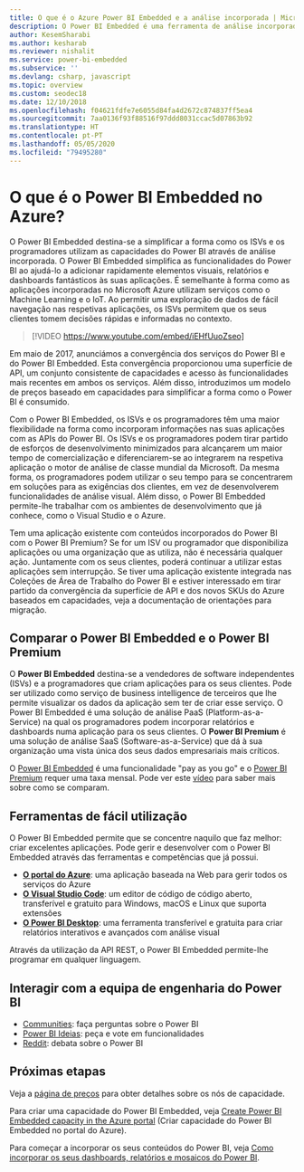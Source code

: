 ```yaml
---
title: O que é o Azure Power BI Embedded e a análise incorporada | Microsoft Docs
description: O Power BI Embedded é uma ferramenta de análise incorporada que se destina a simplificar a forma como os ISVs e os programadores utilizam as capacidades do Power BI, ajudando-os a adicionar rapidamente elementos visuais, relatórios e dashboards fantásticos às suas aplicações. Saiba como utilizar software de análise incorporada, ferramentas de análise incorporada ou ferramentas de business intelligence incorporada através do Power BI Embedded.
author: KesemSharabi
ms.author: kesharab
ms.reviewer: nishalit
ms.service: power-bi-embedded
ms.subservice: ''
ms.devlang: csharp, javascript
ms.topic: overview
ms.custom: seodec18
ms.date: 12/10/2018
ms.openlocfilehash: f04621fdfe7e6055d84fa4d2672c874837ff5ea4
ms.sourcegitcommit: 7aa0136f93f88516f97ddd8031ccac5d07863b92
ms.translationtype: HT
ms.contentlocale: pt-PT
ms.lasthandoff: 05/05/2020
ms.locfileid: "79495280"
---
```

# <a name="what-is-power-bi-embedded-in-azure"></a>O que é o Power BI Embedded no Azure?

O Power BI Embedded destina-se a simplificar a forma como os ISVs e os programadores utilizam as capacidades do Power BI através de análise incorporada. O Power BI Embedded simplifica as funcionalidades do Power BI ao ajudá-lo a adicionar rapidamente elementos visuais, relatórios e dashboards fantásticos às suas aplicações. É semelhante à forma como as aplicações incorporadas no Microsoft Azure utilizam serviços como o Machine Learning e o IoT. Ao permitir uma exploração de dados de fácil navegação nas respetivas aplicações, os ISVs permitem que os seus clientes tomem decisões rápidas e informadas no contexto.

> [!VIDEO https://www.youtube.com/embed/iEHfUuoZseo]

Em maio de 2017, anunciámos a convergência dos serviços do Power BI e do Power BI Embedded. Esta convergência proporcionou uma superfície de API, um conjunto consistente de capacidades e acesso às funcionalidades mais recentes em ambos os serviços. Além disso, introduzimos um modelo de preços baseado em capacidades para simplificar a forma como o Power BI é consumido.

Com o Power BI Embedded, os ISVs e os programadores têm uma maior flexibilidade na forma como incorporam informações nas suas aplicações com as APIs do Power BI. Os ISVs e os programadores podem tirar partido de esforços de desenvolvimento minimizados para alcançarem um maior tempo de comercialização e diferenciarem-se ao integrarem na respetiva aplicação o motor de análise de classe mundial da Microsoft. Da mesma forma, os programadores podem utilizar o seu tempo para se concentrarem em soluções para as exigências dos clientes, em vez de desenvolverem funcionalidades de análise visual. Além disso, o Power BI Embedded permite-lhe trabalhar com os ambientes de desenvolvimento que já conhece, como o Visual Studio e o Azure.

Tem uma aplicação existente com conteúdos incorporados do Power BI com o Power BI Premium? Se for um ISV ou programador que disponibiliza aplicações ou uma organização que as utiliza, não é necessária qualquer ação. Juntamente com os seus clientes, poderá continuar a utilizar estas aplicações sem interrupção. Se tiver uma aplicação existente integrada nas Coleções de Área de Trabalho do Power BI e estiver interessado em tirar partido da convergência da superfície de API e dos novos SKUs do Azure baseados em capacidades, veja a documentação de orientações para migração.

## <a name="comparing-power-bi-embedded-with-power-bi-premium"></a>Comparar o Power BI Embedded e o Power BI Premium

O **Power BI Embedded** destina-se a vendedores de software independentes (ISVs) e a programadores que criam aplicações para os seus clientes. Pode ser utilizado como serviço de business intelligence de terceiros que lhe permite visualizar os dados da aplicação sem ter de criar esse serviço. O Power BI Embedded é uma solução de análise PaaS (Platform-as-a-Service) na qual os programadores podem incorporar relatórios e dashboards numa aplicação para os seus clientes. O **Power BI Premium** é uma solução de análise SaaS (Software-as-a-Service) que dá à sua organização uma vista única dos seus dados empresariais mais críticos. 

O [Power BI Embedded](https://azure.microsoft.com/pricing/details/power-bi-embedded/) é uma funcionalidade "pay as you go" e o [Power BI Premium](https://powerbi.microsoft.com/calculator/) requer uma taxa mensal. Pode ver este [vídeo](https://www.youtube.com/watch?v=0y2oJikC6Xc&t=0s&list=PLv2BtOtLblH1dQPV49Ni12olDcUoW-GEl&index=3) para saber mais sobre como se comparam.

## <a name="easy-to-use-tools"></a>Ferramentas de fácil utilização

O Power BI Embedded permite que se concentre naquilo que faz melhor: criar excelentes aplicações. Pode gerir e desenvolver com o Power BI Embedded através das ferramentas e competências que já possui.

* [**O portal do Azure**](https://portal.azure.com/): uma aplicação baseada na Web para gerir todos os serviços do Azure
* [**O Visual Studio Code**](https://code.visualstudio.com/docs): um editor de código de código aberto, transferível e gratuito para Windows, macOS e Linux que suporta extensões
* [**O Power BI Desktop**](https://powerbi.microsoft.com/desktop/): uma ferramenta transferível e gratuita para criar relatórios interativos e avançados com análise visual

Através da utilização da API REST, o Power BI Embedded permite-lhe programar em qualquer linguagem.

## <a name="engage-with-the-power-bi-engineering-team"></a>Interagir com a equipa de engenharia do Power BI

* [Communities](https://community.powerbi.com/): faça perguntas sobre o Power BI
* [Power BI Ideias](https://ideas.powerbi.com): peça e vote em funcionalidades
* [Reddit](https://www.reddit.com/r/PowerBI/): debata sobre o Power BI

## <a name="next-steps"></a>Próximas etapas

Veja a [página de preços](https://azure.microsoft.com/pricing/details/power-bi-embedded/) para obter detalhes sobre os nós de capacidade.

Para criar uma capacidade do Power BI Embedded, veja [Create Power BI Embedded capacity in the Azure portal](azure-pbie-create-capacity.md) (Criar capacidade do Power BI Embedded no portal do Azure).

Para começar a incorporar os seus conteúdos do Power BI, veja [Como incorporar os seus dashboards, relatórios e mosaicos do Power BI](https://powerbi.microsoft.com/documentation/powerbi-developer-embedding-content/).
